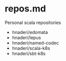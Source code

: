 # repos.md

Personal scala repositories

- hnaderi/edomata
- hnaderi/lepus
- hnaderi/named-codec
- hnaderi/scala-k8s
- hnaderi/sbt-k8s
